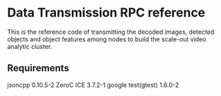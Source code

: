 # Data Transmission RPC reference 

This is the reference code of transmitting the decoded images, detected objects and object features among nodes to build the scale-out video analytic cluster. 

## Requirements

jsoncpp 0.10.5-2
ZeroC ICE 3.7.2-1
google test(gtest) 1.6.0-2
